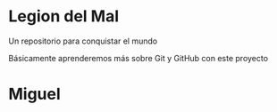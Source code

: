 # Legion del Mal
Un repositorio para conquistar el mundo

Básicamente aprenderemos más sobre Git y GitHub con este proyecto

# Miguel
